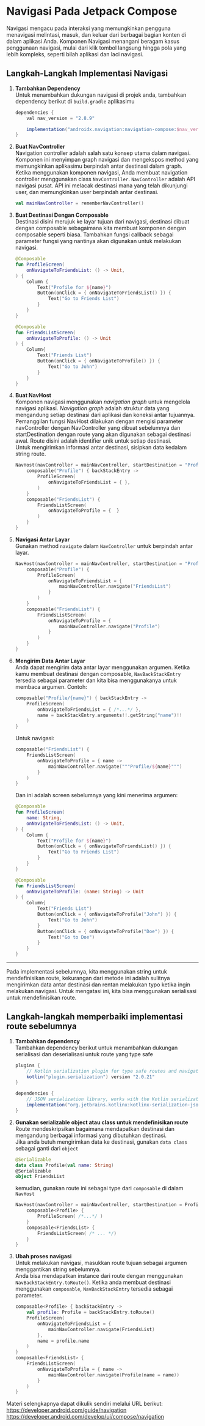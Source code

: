 # Navigasi Pada Jetpack Compose

Navigasi mengacu pada interaksi yang memungkinkan pengguna menavigasi melintasi, masuk, dan keluar dari berbagai bagian konten di dalam aplikasi Anda. Komponen Navigasi menangani beragam kasus penggunaan navigasi, mulai dari klik tombol langsung hingga pola yang lebih kompleks, seperti bilah aplikasi dan laci navigasi.

## Langkah-Langkah Implementasi Navigasi

1. **Tambahkan Dependency**  
    Untuk menambahkan dukungan navigasi di projek anda, tambahkan dependency berikut di `build.gradle` aplikasimu

    ```gradle
    dependencies {
        val nav_version = "2.8.9"

        implementation("androidx.navigation:navigation-compose:$nav_version")
    }
    ```

2. **Buat NavController**  
    Navigation controller adalah salah satu konsep utama dalam navigasi. Komponen ini menyimpan graph navigasi dan mengekspos method yang memungkinkan aplikasimu berpindah antar destinasi dalam graph.
    \
    Ketika menggunakan komponen navigasi, Anda membuat navigation controller menggunakan class `NavController`. `NavController` adalah API navigasi pusat. API ini melacak destinasi mana yang telah dikunjungi user, dan memungkinkan user berpindah antar destinasi.

    ```Kotlin
    val mainNavController = rememberNavController()
    ```
    <!-- Anda harus membuat NavController di posisi yang tinggi dalam hirarki composable Anda. Ia harus cukup tinggi sehingga semua composable yang perlu mereferensikannya dapat melakukannya. Dengan demikian, Kamu dapat menggunakan NavController sebagai sumber kebenaran tunggal untuk memperbarui composable di luar layar. Hal ini mengikuti prinsip-prinsip _state hoisting_. -->

3. **Buat Destinasi Dengan Composable**  
    Destinasi disini merujuk ke layar tujuan dari navigasi, destinasi dibuat dengan composable sebagaimana kita membuat komponen dengan composable seperti biasa. Tambahkan fungsi callback sebagai parameter fungsi yang nantinya akan digunakan untuk melakukan navigasi.

    ```kotlin
    @Composable
    fun ProfileScreen(
        onNavigateToFriendsList: () -> Unit,
    ) {
        Column {
            Text("Profile for ${name}")
            Button(onClick = { onNavigateToFriendsList() }) {
                Text("Go to Friends List")
            }
        }
    }

    @Composable
    fun FriendsListScreen(
        onNavigateToProfile: () -> Unit
    ) {
        Column{
            Text("Friends List")
            Button(onClick = { onNavigateToProfile() }) {
                Text("Go to John")
            }
        }
    }
    ```

3. **Buat NavHost**  
    Komponen navigasi menggunakan _navigation graph_ untuk mengelola navigasi aplikasi. _Navigation graph_ adalah struktur data yang mengandung setiap destinasi dari aplikasi dan koneksi antar tujuannya. 
    \
    Pemanggilan fungsi NavHost dilakukan dengan mengisi parameter navController dengan NavController yang dibuat sebelumnya dan startDestination dengan route yang akan digunakan sebagai destinasi awal. Route disini adalah identifier unik untuk setiap destinasi.
    \
    Untuk mengirimkan informasi antar destinasi, sisipkan data kedalam string route.
    ```kotlin
    NavHost(navController = mainNavController, startDestination = "Profile/John%20Doe", modifier = modifier) {
        composable("Profile") { backStackEntry ->
            ProfileScreen(
                onNavigateToFriendsList = { },
            )
        }
        composable("FriendsList") {
            FriendsListScreen(
                onNavigateToProfile = {  }
            )
        }
    }
    ```

4. **Navigasi Antar Layar**  
    Gunakan method `navigate` dalam `NavController` untuk berpindah antar layar.
    ```kotlin
    NavHost(navController = mainNavController, startDestination = "Profile", modifier = modifier) {
        composable("Profile") {
            ProfileScreen(
                onNavigateToFriendsList = {
                    mainNavController.navigate("FriendsList")
                }
            )
        }
        composable("FriendsList") {
            FriendsListScreen(
                onNavigateToProfile = {
                    mainNavController.navigate("Profile")
                }
            )
        }
    }
    ```

5. **Mengirim Data Antar Layar**  
    Anda dapat mengirim data antar layar menggunakan argumen. Ketika kamu membuat destinasi dengan composable, `NavBackStackEntry` tersedia sebagai parameter dan kita bisa menggunakanya untuk membaca argumen. Contoh:
    ```kotlin
    composable("Profile/{name}") { backStackEntry ->
        ProfileScreen(
            onNavigateToFriendsList = { /*...*/ },
            name = backStackEntry.arguments!!.getString("name")!!
        )
    }
    ```

    Untuk navigasi:
    ```kotlin
    composable("FriendsList") {
        FriendsListScreen(
            onNavigateToProfile = { name ->
                mainNavController.navigate("""Profile/${name}""")
            }
        )
    }
    ```
    Dan ini adalah screen sebelumnya yang kini menerima argumen: 
    ```kotlin
    @Composable
    fun ProfileScreen(
        name: String,
        onNavigateToFriendsList: () -> Unit,
    ) {
        Column {
            Text("Profile for ${name}")
            Button(onClick = { onNavigateToFriendsList() }) {
                Text("Go to Friends List")
            }
        }
    }

    @Composable
    fun FriendsListScreen(
        onNavigateToProfile: (name: String) -> Unit
    ) {
        Column{
            Text("Friends List")
            Button(onClick = { onNavigateToProfile("John") }) {
                Text("Go to John")
            }
            Button(onClick = { onNavigateToProfile("Doe") }) {
                Text("Go to Doe")
            }
        }
    }
    ```
---    
Pada implementasi sebelumnya, kita menggunakan string untuk mendefinisikan route, kekurangan dari metode ini adalah sulitnya mengirimkan data antar destinasi dan rentan melakukan typo ketika ingin melakukan navigasi. Untuk mengatasi ini, kita bisa menggunakan serialisasi untuk mendefinisikan route.

## Langkah-langkah memperbaiki implementasi route sebelumnya

1.  **Tambahkan dependency**  
    Tambahkan dependency berikut untuk menambahkan dukungan serialisasi dan deserialisasi untuk route yang type safe
    ```gradle
    plugins {
        // Kotlin serialization plugin for type safe routes and navigation arguments
        kotlin("plugin.serialization") version "2.0.21"
    }

    dependencies {
        // JSON serialization library, works with the Kotlin serialization plugin
        implementation("org.jetbrains.kotlinx:kotlinx-serialization-json:1.7.3")
    }
    ```
2. **Gunakan serializable object atau class untuk mendefinisikan route**  
    Route mendeskripsikan bagaimana mendapatkan destinasi dan mengandung berbagai informasi yang dibutuhkan destinasi.
    \
    Jika anda butuh mengirimkan data ke destinasi, gunakan `data class` sebagai ganti dari `object`
    ```kotlin
    @Serializable
    data class Profile(val name: String)
    @Serializable
    object FriendsList
    ```
    kemudian, gunakan route ini sebagai type dari `composable` di dalam `NavHost`
    ```kotlin
    NavHost(navController = mainNavController, startDestination = Profile(name = "John Doe"), modifier = modifier) {
        composable<Profile> {
            ProfileScreen( /*...*/ )
        }
        composable<FriendsList> {
            FriendsListScreen( /* ... */)
        }
    }
    ```
3. **Ubah proses navigasi**  
    Untuk melakukan navigasi, masukkan route tujuan sebagai argumen menggantikan string sebelumnya.
    \
    Anda bisa mendapatkan instance dari route dengan menggunakan `NavBackStackEntry.toRoute()`. Ketika anda membuat destinasi menggunakan `composable`, `NavBackStackEntry` tersedia sebagai parameter.

    ```kotlin
    composable<Profile> { backStackEntry ->
        val profile: Profile = backStackEntry.toRoute()
        ProfileScreen(
            onNavigateToFriendsList = {
                mainNavController.navigate(FriendsList)
            },
            name = profile.name
        )
    }
    composable<FriendsList> {
        FriendsListScreen(
            onNavigateToProfile = { name ->
                mainNavController.navigate(Profile(name = name))
            }
        )
    }
    ```

Materi selengkapnya dapat dikulik sendiri melalui URL berikut:  
https://developer.android.com/guide/navigation  
https://developer.android.com/develop/ui/compose/navigation  

